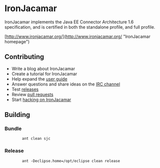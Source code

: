 IronJacamar
===========

IronJacamar implements the Java EE Connector Architecture 1.6 specification,
and is certified in both the standalone profile, and full profile.

[http://www.ironjacamar.org/](http://www.ironjacamar.org/ "IronJacamar homepage")

Contributing
------------

* Write a blog about IronJacamar
* Create a tutorial for IronJacamar
* Help expand the [user guide](http://www.ironjacamar.org/doc/userguide/1.1/en-US/html/index.html)
* Answer questions and share ideas on the [IRC channel](http://webchat.freenode.net/?channels=ironjacamar)
* Test [releases](http://www.ironjacamar.org/download.html)
* Review [pull requests](http://github.com/ironjacamar/ironjacamar/pulls)
* Start [hacking on IronJacamar](http://www.ironjacamar.org/doc/developerguide/1.1/en-US/html/ch02.html)

Building
--------

### Bundle

            ant clean sjc

### Release

            ant -Declipse.home=/opt/eclipse clean release
